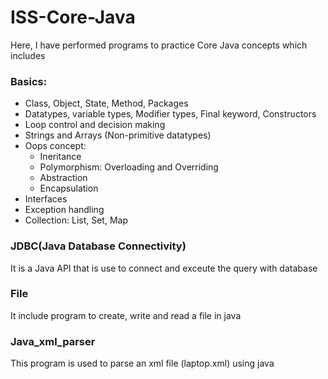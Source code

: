 # ISS-Core-Java

Here, I have performed programs to practice Core Java concepts which includes 
### Basics:
* Class, Object, State, Method, Packages
* Datatypes, variable types, Modifier types, Final keyword, Constructors
* Loop control and decision making
* Strings and Arrays (Non-primitive datatypes)
* Oops concept:
   * Ineritance
   * Polymorphism: Overloading and Overriding
   * Abstraction
   * Encapsulation
* Interfaces
* Exception handling
* Collection: List, Set, Map

### JDBC(Java Database Connectivity)
It is a Java API that is use to connect and exceute the query with database

### File
It include program to create, write and read a file in java

### Java_xml_parser
This program is used to parse an xml file (laptop.xml) using java
